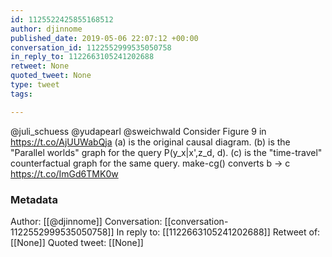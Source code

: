 ```yaml
---
id: 1125522425855168512
author: djinnome
published_date: 2019-05-06 22:07:12 +00:00
conversation_id: 1122552999535050758
in_reply_to: 1122663105241202688
retweet: None
quoted_tweet: None
type: tweet
tags:

---
```


@juli_schuess @yudapearl @sweichwald Consider Figure 9 in https://t.co/AjUUWabQja (a) is the original causal diagram.  (b) is the "Parallel worlds" graph for the query P(y_x|x',z_d, d).  (c) is the "time-travel" counterfactual graph for the same query.  make-cg() converts b -&gt; c https://t.co/ImGd6TMK0w

### Metadata

Author: [[@djinnome]]
Conversation: [[conversation-1122552999535050758]]
In reply to: [[1122663105241202688]]
Retweet of: [[None]]
Quoted tweet: [[None]]
